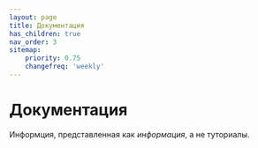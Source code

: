 ```yaml
---
layout: page
title: Документация
has_children: true
nav_order: 3
sitemap:
    priority: 0.75
    changefreq: 'weekly'
---
```


# Документация

Информция, представленная как *информация*, а не туториалы. 